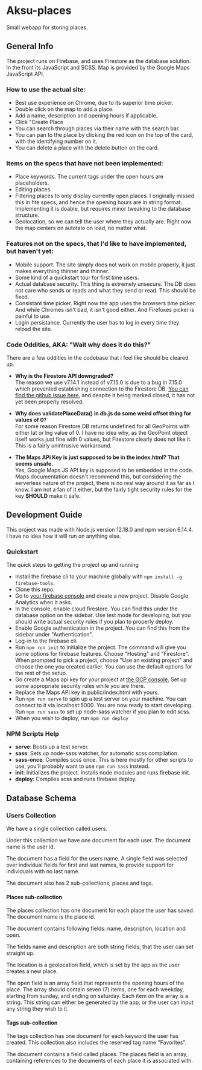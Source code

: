 # Aksu-places

Small webapp for storing places.

## General Info
The project runs on Firebase, and uses Firestore as the database solution. In the front its JavaScript and SCSS. Map is provided by the Google Maps JavaScript API.

### How to use the actual site:

* Best use experience on Chrome, due to its superior time picker.
* Double click on the map to add a place.
* Add a name, description and opening hours if applicable.
* Click "Create Place
* You can search through places via their name with the search bar.
* You can pan to the place by clicking the red icon on the top of the card, with the identifying number on it.
* You can delete a place with the delete button on the card.


### Items on the specs that have not been implemented:

* Place keywords. The current tags under the open hours are placeholders.
* Editing places.
* Filtering places to only display currently open places. I originally missed this in hte specs, and hence the opening hours are in string format. Implementing it is doable, but requires minor tweaking to the database structure.
* Geolocation, so we can tell the user where they actually are. Right now the map centers on autotalo on load, no matter what.

### Features not on the specs, that I'd like to have implemented, but haven't yet:

* Mobile support. The site simply does not work on mobile properly, it just makes everything thinner and thinner.
* Some kind of a quickstart tour for first time users.
* Actual database security. This thing is extremely unsecure. The DB does not care who sends or reads and what they send or read. This should be fixed.
* Consistant time picker. Right now the app uses the browsers time picker. And while Chromes isn't bad, it isn't good either. And Firefoxes picker is painful to use.
* Login persistance. Currently the user has to log in every time they reload the site.


### Code Oddities, AKA: "Wait why does it do this?"

There are a few oddities in the codebase that i feel like should be cleared up.

* **Why is the Firestore API downgraded?**  
The reason we use v7.14.1 instead of v7.15.0 is due to a bug in 7.15.0 which prevented establishing connection to the Firestore DB. [You can find the github issue here](https://github.com/firebase/firebase-js-sdk/issues/3179), and despite it being marked closed, it has not yet been properly resolved.

* **Why does validatePlaceData() in db.js do some weird offset thing for values of 0?**  
For some reason Firestore DB returns undefined for all GeoPoints with either lat or lng value of 0. I have no idea why, as the GeoPoint object itself works just fine with 0 values, but Firestore clearly does not like it.  This is a fairly unintrusive workaround.

* **The Maps APi Key is just supposed to be in the index.html? That seems unsafe.**  
Yes, Google Maps JS API key is supposed to be embedded in the code. Maps documentation doesn't recommend this, but considering the serverless nature of the project, there is no real way around it as far as I know. I am not a fan of it either, but the fairly tight security rules for the key **SHOULD** make it safe.


## Development Guide
This project was made with Node.js version 12.18.0 and npm version 6.14.4.  
I have no idea how it will run on anything else.

### Quickstart
The quick steps to getting the project up and running

* Install the firebase cli to your machine globally with `npm install -g firebase-tools`.
* Clone this repo.
* Go to [your firebase console](https://console.firebase.google.com) and create a new project. Disable Google Analytics when it asks.
* In the console, enable cloud firestore. You can find this under the database option on the sidebar. Use test mode for developing, but you should write actual security rules if you plan to properly deploy.
* Enable Google authentication in the project. You can find this from the sidebar under "Authentication".
* Log-in to the firebase cli.
* Run `npm run init` to initialize the project. The command will give you some options for firebase features. Choose "Hosting" and "Firestore". When prompted to pick a project, choose "Use an existing project" and choose the one you created earlier. You can use the default options for the rest of the setup.
* Go create a Maps api key for your project at [the GCP console.](https://console.cloud.google.com/google/maps-apis/start) Set up some appropriate security rules while you are there.
* Replace the Maps API key in public/index.html with yours.
* Run `npm run serve` to spin up a test server on your machine. You can connect to it via localhost:5000. You are now ready to start developing. Run `npm run sass` to set up node-sass watcher if you plan to edit scss.
* When you wish to deploy, run `npm run deploy`

### NPM Scripts Help

* **serve**: Boots up a test server.
* **sass**: Sets up node-sass watcher, for automatic scss compilation.
* **sass-once**: Compiles scss once. This is here mostly for other scripts to use, you'll probably want to use `npm run sass` instead.
* **init**: Initializes the project. Installs node modules and runs firebase init.
* **deploy**: Compiles scss and runs firebase deploy.

## Database Schema

### Users Collection

We have a single collection called users.

Under this collection we have one document for each user. The document name is the user id.

The document has a field for the users name. A single field was selected over individual fields for first and last names, to provide support for individuals with no last name.

The document also has 2 sub-collections, places and tags.

#### Places sub-collection

The places collection has one document for each place the user has saved. The document name is the place id.

The document contains following fields: name, description, location and open.

The fields name and description are both string fields, that the user can set straight up.

The location is a geolocation field, which is set by the app as the user creates a new place.

The open field is an array field that represents the opening hours of the place. The array should contain seven (7) items, one for each weekday, starting from sunday, and ending on saturday. Each item on the array is a string. This string can either be generated by the app, or the user can input any string they wish to it.

#### Tags sub-collection

The tags collection has one document for each keyword the user has created. This collection also includes the reserved tag name "Favorites".

The document contains a field called places. The places field is an array, containing references to the documents of each place it is associated with.
